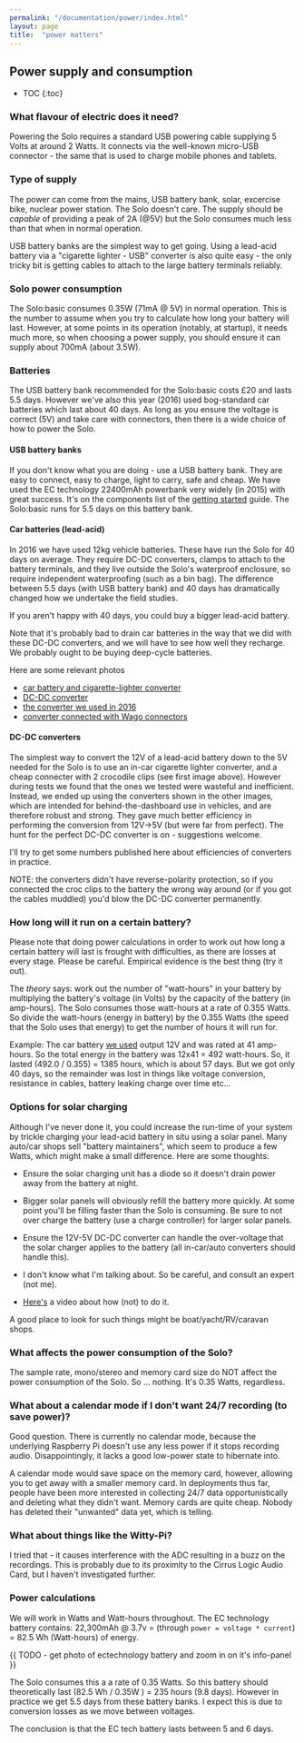 ```yaml
---
permalink: "/documentation/power/index.html"
layout: page
title:  "power matters"
---
```


## Power supply and consumption

* TOC
{:toc}

### What flavour of electric does it need?

Powering the Solo requires a standard USB powering cable supplying 5
Volts at around 2 Watts.  It connects via the well-known micro-USB
connector - the same that is used to charge mobile phones and tablets.


### Type of supply

The power can come from the mains, USB battery bank, solar, excercise
bike, nuclear power station.  The Solo doesn't care.  The supply
should be _capable_ of providing a peak of 2A (@5V) but the Solo
consumes much less than that when in normal operation.

USB battery banks are the simplest way to get going.  Using a
lead-acid battery via a "cigarette lighter - USB" converter is also
quite easy - the only tricky bit is getting cables to attach to the
large battery terminals reliably.


### Solo power consumption

The Solo:basic consumes 0.35W (71mA @ 5V) in normal operation.
This is the number to assume when you try to calculate how long your
battery will last.  However, at some points in its operation
(notably, at startup), it needs much more, so when choosing a power
supply, you should ensure it can supply about 700mA (about 3.5W).


### Batteries

The USB battery bank recommended for the Solo:basic costs £20 and
lasts 5.5 days. However we've also this year (2016) used bog-standard
car batteries which last about 40 days.  As long as you ensure the
voltage is correct (5V) and take care with connectors, then there is a
wide choice of how to power the Solo.


#### USB battery banks

If you don't know what you are doing - use a USB battery bank.  They
are easy to connect, easy to charge, light to carry, safe and cheap.
We have used the EC technology 22400mAh powerbank very widely (in
2015) with great success.  It's on the components list of the [getting
started](/documentation/getting-started.html) guide.  The Solo:basic
runs for 5.5 days on this battery bank.

#### Car batteries (lead-acid)

In 2016 we have used 12kg vehicle batteries.  These have run the Solo
for 40 days on average. They require DC-DC converters, clamps to
attach to the battery terminals, and they live outside the Solo's
waterproof enclosure, so require independent waterproofing (such as a bin
bag).  The difference between 5.5 days (with USB battery bank) and 40
days has dramatically changed how we undertake the field studies.

If you aren't happy with 40 days, you could buy a bigger lead-acid
battery.

Note that it's probably bad to drain car batteries in the way that we
did with these DC-DC converters, and we will have to see how well they
recharge.  We probably ought to be buying deep-cycle batteries.

Here are some relevant photos

- [car battery and cigarette-lighter converter](https://solo-system.github.io/img/car-solo-cigar-8x6.jpg)
- [DC-DC converter](https://solo-system.github.io/img/car-battery-dcdc-8x6.jpg)
- [the converter we used in 2016](https://solo-system.github.io/img/dcdc-8x6.jpg)
- [converter connected with Wago connectors](https://solo-system.github.io/img/solo-car-dcdc-8x6.jpg)

#### DC-DC converters

The simplest way to convert the 12V of a lead-acid battery down to the
5V needed for the Solo is to use an in-car cigarette lighter
converter, and a cheap connecter with 2 crocodile clips (see first
image above).  However during tests we found that the ones we tested
were wasteful and inefficient.  Instead, we ended up using the
converters shown in the other images, which are intended for
behind-the-dashboard use in vehicles, and are therefore robust and
strong.  They gave much better efficiency in performing the conversion
from 12V->5V (but were far from perfect).  The hunt for the perfect
DC-DC converter is on - suggestions welcome.

I'll try to get some numbers published here about efficiencies of
converters in practice.  

NOTE: the converters didn't have reverse-polarity protection, so if
you connected the croc clips to the battery the wrong way around (or
if you got the cables muddled) you'd blow the DC-DC converter
permanently.


### How long will it run on a certain battery?

Please note that doing power calculations in order to work out how
long a certain battery will last is frought with difficulties, as
there are losses at every stage.  Please be careful.  Empirical
evidence is the best thing (try it out).

The _theory_ says: work out the number of "watt-hours" in your battery
by multiplying the battery's voltage (in Volts) by the capacity of the
battery (in amp-hours).  The Solo consumes those watt-hours at a rate
of 0.355 Watts.  So divide the watt-hours (energy in battery) by the
0.355 Watts (the speed that the Solo uses that energy) to get the
number of hours it will run for.

Example: The car battery
[we used](http://www.halfords.com/motoring/bulbs-blades-batteries/car-batteries/halfords-lead-acid-battery-hb063-3-yr-guarantee)
output 12V and was rated at 41 amp-hours.  So the total energy in the
battery was 12x41 = 492 watt-hours.  So, it lasted (492.0 / 0.355) =
1385 hours, which is about 57 days.  But we got only 40 days, so the
remainder was lost in things like voltage conversion, resistance in
cables, battery leaking charge over time etc...

### Options for solar charging

Although I've never done it, you could increase the run-time of your
system by trickle charging your lead-acid battery in situ using a
solar panel.  Many auto/car shops sell "battery maintainers", which
seem to produce a few Watts, which might make a small difference.
Here are some thoughts:

- Ensure the solar charging unit has a diode so it doesn't drain power
  away from the battery at night.

- Bigger solar panels will obviously refill the battery more quickly.
  At some point you'll be filling faster than the Solo is consuming.
  Be sure to not over charge the battery (use a charge controller) for
  larger solar panels.

- Ensure the 12V-5V DC-DC converter can handle the over-voltage that
  the solar charger applies to the battery (all in-car/auto converters
  should handle this).

- I don't know what I'm talking about.  So be careful, and consult an
  expert (not me).

- [Here's](https://www.youtube.com/watch?v=47CcB3EKpjw) a video about
  how (not) to do it.  

A good place to look for such things might be boat/yacht/RV/caravan
shops.


### What affects the power consumption of the Solo?

The sample rate, mono/stereo and memory card size do NOT affect the
power consumption of the Solo.  So ... nothing.  It's 0.35 Watts,
regardless.


### What about a calendar mode if I don't want 24/7 recording (to save power)?

Good question.  There is currently no calendar mode, because the
underlying Raspberry Pi doesn't use any less power if it stops
recording audio.  Disappointingly, it lacks a good low-power state to
hibernate into.

A calendar mode would save space on the memory card, however, allowing
you to get away with a smaller memory card.  In deployments thus far,
people have been more interested in collecting 24/7 data
opportunistically and deleting what they didn't want.  Memory cards
are quite cheap.  Nobody has deleted their "unwanted" data yet, which
is telling.


###  What about things like the Witty-Pi?

I tried that - it causes interference with the ADC resulting in a buzz
on the recordings.  This is probably due to its proximity to the
Cirrus Logic Audio Card, but I haven't investigated further.


### Power calculations

We will work in Watts and Watt-hours throughout.  The EC technology battery
contains: 22,300mAh @ 3.7v = (through `power = voltage * current`) =
82.5 Wh (Watt-hours) of energy.

{{ TODO - get photo of ectechnology battery and zoom in on it's info-panel }}

The Solo consumes this a a rate of 0.35 Watts.  So this battery should
theoretically last (82.5 Wh / 0.35W ) = 235 hours (9.8 days).  However
in practice we get 5.5 days from these battery banks.  I expect this
is due to conversion losses as we move between voltages.

The conclusion is that the EC tech battery lasts between 5 and 6 days.
